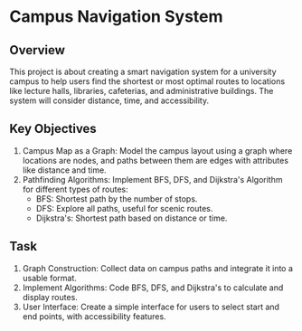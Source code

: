 # Campus Navigation System

## Overview
This project is about creating a smart navigation system for a university campus to help users find the shortest or most optimal routes to locations like lecture halls, libraries, cafeterias, and administrative buildings. The system will consider distance, time, and accessibility.

## Key Objectives
1. Campus Map as a Graph: Model the campus layout using a graph where locations are nodes, and paths between them are edges with attributes like distance and time.
2. Pathfinding Algorithms: Implement BFS, DFS, and Dijkstra's Algorithm for different types of routes:
    - BFS: Shortest path by the number of stops.
    - DFS: Explore all paths, useful for scenic routes.
    - Dijkstra's: Shortest path based on distance or time.

## Task
1. Graph Construction: Collect data on campus paths and integrate it into a usable format.
2. Implement Algorithms: Code BFS, DFS, and Dijkstra's to calculate and display routes.
3. User Interface: Create a simple interface for users to select start and end points, with accessibility features.

